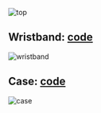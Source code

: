 ![top](https://github.com/ArtiomBoo/IN1060-Project/blob/master/img/github.jpg)
## Wristband: [code](https://github.com/ArtiomBoo/IN1060-Project/blob/master/wristband.ino)
![wristband](https://github.com/ArtiomBoo/IN1060-Project/blob/master/img/1.00_02_12_11.Still007.bmp)
## Case: [code](https://github.com/ArtiomBoo/IN1060-Project/blob/master/case.ino)
![case](https://github.com/ArtiomBoo/IN1060-Project/blob/master/img/1.00_02_17_21.Still006.bmp)

